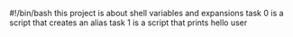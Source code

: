 #!/bin/bash
this project is about shell variables and expansions
task 0 is a script that creates an alias
task 1 is a script that prints hello user
